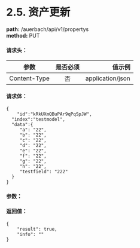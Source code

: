 # 2.5. 资产更新
**path:** /auerbach/api/v1/propertys    
**method:** PUT
#### 请求头：
| 参数        | 是否必须           | 值示例  |
| ------------- |:-------------:| -----:|
| Content-Type      | 否 | application/json |
#### 请求体：
```
{
    "id":"kRkUXmQBuPAr9qPqSpJW",
  "index":"testmodel",
  "data":{
     "a": "22",
     "b": "22",
     "c": "22",
     "d": "22",
     "e": "22",
     "f": "22",
     "g": "22",
     "h": "22",
     "testfield": "222"
  }
}
```
#### 参数：
#### 返回值：
```
{
    "result": true,
    "info": ""
}
```
